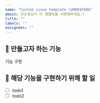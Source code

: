 ```yaml
---
name: "Custom issue template \U0001F60A"
about: 이슈생성시 이 템플릿을 사용해주세요:)
title: ""
labels: ""
assignees: ""
---
```


## 🚀 만들고자 하는 기능

기능 구현

## 🚀 해당 기능을 구현하기 위해 할 일

- [ ] todo1
- [ ] todo2
